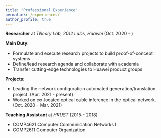 ```yaml
---
title: "Professional Experience"
permalink: /experiences/
author_profile: true
---
```


**Researcher** at *Theory Lab, 2012 Labs, Huawei* (Oct. 2020 - )

 **Main Duty**:
 - Formulate and execute research projects to build proof-of-concept systems
 - Define/lead research agenda and collaborate with academia
 - Transfer cutting-edge technologies to Huawei product groups

 **Projects**:
  - Leading the network configuration automated generation/translation project. (Apr. 2021 - present)
  - Worked on co-located optical cable inference in the optical network. (Oct. 2020 - Mar. 2021)

**Teaching Assistant** at *HKUST* (2015 - 2018)

- COMP4621 Computer Communication Networks I
- COMP2611 Computer Organization 
